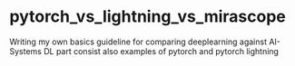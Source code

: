 # pytorch_vs_lightning_vs_mirascope

Writing my own basics guideline for comparing deeplearning against AI-Systems
DL part consist also examples of pytorch and pytorch lightning